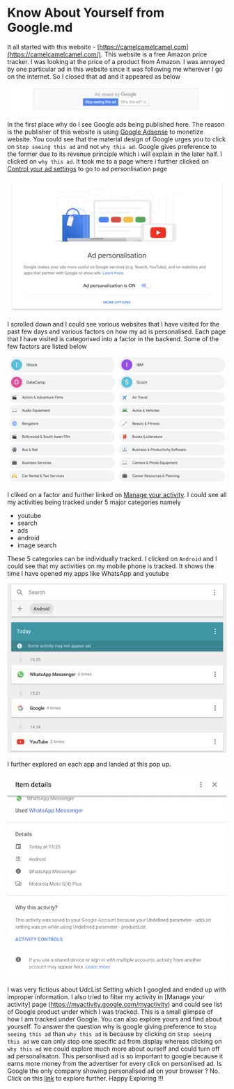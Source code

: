# Know About Yourself from Google.md

It all started with this website - [https://camelcamelcamel.com](https://camelcamelcamel.com/). This website is a free Amazon price tracker. I was looking at the price of a product from Amazon. I was annoyed by one particular ad in this website since it was following me wherever I go on the internet. So I closed that ad and it appeared as below

![](https://raw.githubusercontent.com/ethirajsrinivasan/blogs/master/googleu/google_ads.png)

In the first place why do I see Google ads being published here. The reason is the publisher of this website is using [Google Adsense](https://www.google.com/adsense/start/#) to monetize website. You could see that the material design of Google urges you to click on `Stop seeing this ad` and not `why this ad`. Google gives preference to the former due to its revenue principle which i will explain in the later half. I clicked on `why this ad`. It took me to a page where i further clicked on [Control your ad settings](https://adssettings.google.com/authenticated) to go to ad personlisation page

![](https://raw.githubusercontent.com/ethirajsrinivasan/blogs/master/googleu/ad_personalisation.png)

I scrolled down and I could see various websites that I have visited for the past few days and various factors on how my ad is personalised. Each page that I have visited is categorised into a factor in the backend. Some of the few factors are listed below

![](https://raw.githubusercontent.com/ethirajsrinivasan/blogs/master/googleu/google_factors_ad.png)

I cliked on a factor and further linked on [Manage your activity](https://myactivity.google.com/myactivity). I could see all my activities being tracked under 5 major categories namely

* youtube
* search
* ads
* android
* image search

These 5 categories can be individually tracked. I clicked on `Android` and I could see that my activities on my mobile phone is tracked. It shows the time I have opened my apps like WhatsApp and youtube

![](https://raw.githubusercontent.com/ethirajsrinivasan/blogs/master/googleu/android_app_activity.png)

I further explored on each app and landed at this pop up.

![](https://raw.githubusercontent.com/ethirajsrinivasan/blogs/master/googleu/activity_pop_up1.png)

I was very fictious about UdcList Setting which I googled and ended up with improper information. I also tried to filter my activity in [Manage your activity] page (https://myactivity.google.com/myactivity) and could see list of Google product under which I was tracked. This is a small glimpse of how I am tracked under Google. You can also explore yours and find about yourself. To answer the question why is google giving preference to `Stop seeing this ad` than `why this ad` is because by clicking on `Stop seeing this ad` we can only stop one specific ad from display whereas clicking on `why this ad` we could explore much more about ourself and could turn off ad personalisaton. This personlised ad is so important to google because it earns more money from the advertiser for every click on personlised ad. Is Google the only company showing personalised ad on your browser ? No. Click on this [link](http://optout.aboutads.info/) to explore further. Happy Exploring !!!

